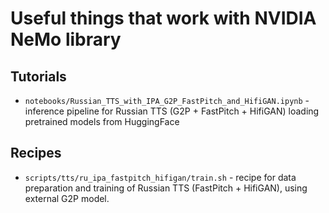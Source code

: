 # Useful things that work with NVIDIA NeMo library

## Tutorials
- `notebooks/Russian_TTS_with_IPA_G2P_FastPitch_and_HifiGAN.ipynb` - inference pipeline for Russian TTS (G2P + FastPitch + HifiGAN) loading pretrained models from HuggingFace

## Recipes
- `scripts/tts/ru_ipa_fastpitch_hifigan/train.sh` - recipe for data preparation and training of Russian TTS (FastPitch + HifiGAN), using external G2P model.
